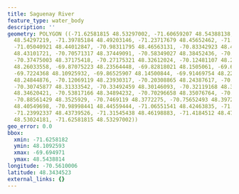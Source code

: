 ```yaml
---
title: Saguenay River
feature_type: water_body
description: ''
geometry: POLYGON ((-71.62581815 48.53297002, -71.60659207 48.54388138, -71.54204739
  48.54297219, -71.39785184 48.49203146, -71.23717679 48.45652462, -71.17537869 48.45652462,
  -71.05040921 48.44012847, -70.98311795 48.46563131, -70.83342923 48.42554967, -70.74553861
  48.43101721, -70.70571317 48.37449091, -70.58349027 48.38452436, -70.43242825 48.3708419,
  -70.37475003 48.37175418, -70.27175321 48.32612024, -70.12481107 48.26216408, -69.95452298
  48.26033558, -69.87075223 48.23564448, -69.82818021 48.1505061, -69.69497098 48.13676085,
  -69.7224368 48.10925932, -69.86525907 48.14500844, -69.91469754 48.22283699, -70.02456082
  48.24844876, -70.12069119 48.23930317, -70.20308865 48.24387617, -70.20171536 48.2630783,
  -70.30745877 48.31333542, -70.33492459 48.30146093, -70.32119168 48.32794639, -70.38848294
  48.34620421, -70.53817166 48.34894232, -70.70296658 48.35076764, -70.86364163 48.32064143,
  -70.88561429 48.3525929, -70.7469119 48.3772275, -70.75652493 48.39729133, -70.84990872
  48.40549698, -70.98998441 48.44559444, -71.06551541 48.42463835, -71.18773831 48.4474163,
  -71.23992337 48.43739526, -71.31545438 48.46198883, -71.4184512 48.47837793, -71.55028714
  48.53024181, -71.62581815 48.53297002))
geo_error: 0.0
bbox:
  xmin: -71.6258182
  ymin: 48.1092593
  xmax: -69.694971
  ymax: 48.5438814
longitude: -70.5610006
latitude: 48.3434523
external_links: {}
---
```

